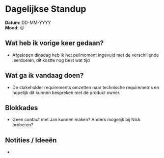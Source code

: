 # Dagelijkse Standup

**Datum:** DD-MM-YYYY  
**Mood:**  😐   

## Wat heb ik vorige keer gedaan?
- Afgelopen dinsdag heb ik het peilmoment ingevuld met de verschillende leerdoelen, dit kostte nog best wat tijd


## Wat ga ik vandaag doen?
- De stakeholder requirements omzetten naar technische requiremetns en hopelijk dit kunnen bespreken met de product owner.

## Blokkades
- Geen contact met Jan kunnen maken? Anders mogelijk bij Nick proberen?

## Notities / Ideeën
- 
